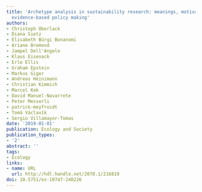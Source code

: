 ```yaml
---
title: 'Archetype analysis in sustainability research: meanings, motivations, and
  evidence-based policy making'
authors:
- Christoph Oberlack
- Diana Sietz
- Elisabeth Bürgi Bonanomi
- Ariane Bremond
- Jampel Dell'Angelo
- Klaus Eisenack
- Erle Ellis
- Graham Epstein
- Markus Giger
- Andreas Heinimann
- Christian Kimmich
- Marcel Kok
- David Manuel-Navarrete
- Peter Messerli
- patrick-meyfroidt
- Tomá Václavík
- Sergio Villamayor-Tomas
date: '2019-01-01'
publication: Ecology and Society
publication_types:
- '2'
abstract: ''
tags:
- Ecology
links:
- name: URL
  url: http://hdl.handle.net/2078.1/216819
doi: 10.5751/es-10747-240226
---
```

